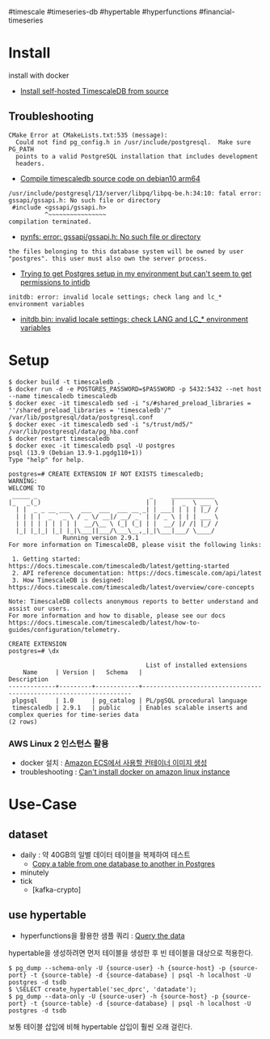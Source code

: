 #timescale #timeseries-db #hypertable #hyperfunctions #financial-timeseries

# Install
install with docker

- [Install self-hosted TimescaleDB from source](https://docs.timescale.com/install/latest/self-hosted/installation-source/#configure-postgresql-after-installing-from-source)

## Troubleshooting
```
CMake Error at CMakeLists.txt:535 (message):
  Could not find pg_config.h in /usr/include/postgresql.  Make sure PG_PATH
  points to a valid PostgreSQL installation that includes development
  headers.
```
- [Compile timescaledb source code on debian10 arm64](https://stackoverflow.com/questions/64747925/compile-timescaledb-source-code-on-debian10-arm64)
```
/usr/include/postgresql/13/server/libpq/libpq-be.h:34:10: fatal error: gssapi/gssapi.h: No such file or directory
 #include <gssapi/gssapi.h>
          ^~~~~~~~~~~~~~~~~
compilation terminated.
```
- [pynfs: error: gssapi/gssapi.h: No such file or directory](https://stackoverflow.com/questions/20992032/pynfs-error-gssapi-gssapi-h-no-such-file-or-directory)

```
the files belonging to this database system will be owned by user "postgres". this user must also own the server process. 
```
- [Trying to get Postgres setup in my environment but can't seem to get permissions to intidb](https://stackoverflow.com/questions/10431426/trying-to-get-postgres-setup-in-my-environment-but-cant-seem-to-get-permissions)

```
initdb: error: invalid locale settings; check lang and lc_* environment variables
```
- [initdb.bin: invalid locale settings; check LANG and LC_* environment variables](https://stackoverflow.com/questions/41956994/initdb-bin-invalid-locale-settings-check-lang-and-lc-environment-variables)

# Setup
```console
$ docker build -t timescaledb .
$ docker run -d -e POSTGRES_PASSWORD=$PASSWORD -p 5432:5432 --net host --name timescaledb timescaledb
$ docker exec -it timescaledb sed -i "s/#shared_preload_libraries = ''/shared_preload_libraries = 'timescaledb'/" /var/lib/postgresql/data/postgresql.conf
$ docker exec -it timescaledb sed -i "s/trust/md5/" /var/lib/postgresql/data/pg_hba.conf
$ docker restart timescaledb
$ docker exec -it timescaledb psql -U postgres
psql (13.9 (Debian 13.9-1.pgdg110+1))
Type "help" for help.

postgres=# CREATE EXTENSION IF NOT EXISTS timescaledb;
WARNING:  
WELCOME TO
 _____ _                               _     ____________  
|_   _(_)                             | |    |  _  \ ___ \ 
  | |  _ _ __ ___   ___  ___  ___ __ _| | ___| | | | |_/ / 
  | | | |  _ ` _ \ / _ \/ __|/ __/ _` | |/ _ \ | | | ___ \ 
  | | | | | | | | |  __/\__ \ (_| (_| | |  __/ |/ /| |_/ /
  |_| |_|_| |_| |_|\___||___/\___\__,_|_|\___|___/ \____/
               Running version 2.9.1
For more information on TimescaleDB, please visit the following links:

 1. Getting started: https://docs.timescale.com/timescaledb/latest/getting-started
 2. API reference documentation: https://docs.timescale.com/api/latest
 3. How TimescaleDB is designed: https://docs.timescale.com/timescaledb/latest/overview/core-concepts

Note: TimescaleDB collects anonymous reports to better understand and assist our users.
For more information and how to disable, please see our docs https://docs.timescale.com/timescaledb/latest/how-to-guides/configuration/telemetry.

CREATE EXTENSION
postgres=# \dx
                                    
                                      List of installed extensions
    Name     | Version |   Schema   |                            Description                            
-------------+---------+------------+-------------------------------------------------------------------
 plpgsql     | 1.0     | pg_catalog | PL/pgSQL procedural language
 timescaledb | 2.9.1   | public     | Enables scalable inserts and complex queries for time-series data
(2 rows)
```

### AWS Linux 2 인스턴스 활용
- docker 설치 : [Amazon ECS에서 사용할 컨테이너 이미지 생성](https://docs.aws.amazon.com/ko_kr/AmazonECS/latest/developerguide/create-container-image.html)
- troubleshooting : [Can't install docker on amazon linux instance](https://stackoverflow.com/questions/59101980/cant-install-docker-on-amazon-linux-instance)

# Use-Case

## dataset
- daily : 약 40GB의 일별 데이터 테이블을 복제하여 테스트
    - [Copy a table from one database to another in Postgres](https://stackoverflow.com/questions/3195125/copy-a-table-from-one-database-to-another-in-postgres)
- minutely
- tick
    - [kafka-crypto]

## use hypertable
- hyperfunctions을 활용한 샘플 쿼리 : [Query the data](https://docs.timescale.com/timescaledb/latest/tutorials/financial-tick-data/financial-tick-query/)

hypertable을 생성하려면 먼저 테이블을 생성한 후 빈 테이블을 대상으로 적용한다.

```console
$ pg_dump --schema-only -U {source-user} -h {source-host} -p {source-port} -t {source-table} -d {source-database} | psql -h localhost -U postgres -d tsdb
$ \SELECT create_hypertable('sec_dprc', 'datadate');
$ pg_dump --data-only -U {source-user} -h {source-host} -p {source-port} -t {source-table} -d {source-database} | psql -h localhost -U postgres -d tsdb
```

보통 테이블 삽입에 비해 hypertable 삽입이 훨씬 오래 걸린다. 